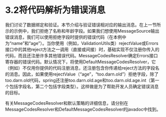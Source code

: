# 3.2将代码解析为错误消息

我们讨论了数据绑定和验证。本节介绍与验证错误相对应的输出消息。在上一节所示的示例中，我们拒绝了名称和年龄字段。如果我们想使用MessageSource输出错误消息，我们可以使用拒绝字段时提供的错误代码（在本例中为“name”和“age”）。当你使用（例如，ValidationUtils类）rejectValue或Errors接口中的其他reject方法之一调用（直接或间接）时，基础实现不仅注册你传入的代码，而且还注册许多其他错误代码。MessageCodesResolver确定Errors接口寄存器的错误代码。默认情况下，将使用DefaultMessageCodesResolver，它（例如）不仅用你提供的代码注册消息，还注册包含你传递给reject方法的字段名的消息。因此，如果使用rejectValue（“age”，“too.darn.old”）拒绝字段，除了too.darn.old代码，spring还注册too.darn.old.age和too.darn.old.age.int（第一个包括字段名，第二个包括字段类型）。这样做是为了帮助开发人员确定错误消息的目标。

有关MessageCodesResolver和默认策略的详细信息，请分别在MessageCodesResolver和DefaultMessageCodesResolver的javadoc中找到。